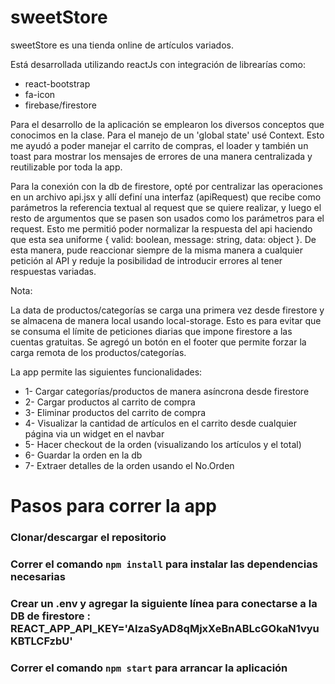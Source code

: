 # sweetStore

sweetStore es una tienda online de artículos variados.

Está desarrollada utilizando reactJs con integración de librearías como:

* react-bootstrap
* fa-icon
* firebase/firestore

Para el desarrollo de la aplicación se emplearon los diversos conceptos que conocimos en la clase. Para el manejo de un 'global state' usé Context. Esto me ayudó a poder manejar el carrito de compras, el loader y también un toast para mostrar los mensajes de errores de una manera centralizada y reutilizable por toda la app.

Para la conexión con la db de firestore, opté por centralizar las operaciones en un archivo api.jsx y allí definí una interfaz (apiRequest) que recibe como parámetros la referencia textual al request que se quiere realizar, y luego el resto de argumentos que se pasen son usados como los parámetros para el request. Esto me permitió poder normalizar la respuesta del api haciendo que esta sea uniforme { valid: boolean, message: string, data: object }. De esta manera, pude reaccionar siempre de la misma manera a cualquier petición al API y reduje la posibilidad de introducir errores al tener respuestas variadas.

Nota: 

La data de productos/categorías se carga una primera vez desde firestore y se almacena de manera local usando local-storage. Esto es para evitar que se consuma el límite de peticiones diarias que impone firestore a las cuentas gratuitas. Se agregó un botón en el footer que permite forzar la carga remota de los productos/categorías.

La app permite las siguientes funcionalidades:

* 1- Cargar categorías/productos de manera asíncrona desde firestore
* 2- Cargar productos al carrito de compra 
* 3- Eliminar productos del carrito de compra
* 4- Visualizar la cantidad de artículos en el carrito desde cualquier página via un widget en el navbar
* 5- Hacer checkout de la orden (visualizando los artículos y el total)
* 6- Guardar la orden en la db 
* 7- Extraer detalles de la orden usando el No.Orden

# Pasos para correr la app

### Clonar/descargar el repositorio

### Correr el comando `npm install` para instalar las dependencias necesarias

### Crear un .env y agregar la siguiente línea para conectarse a la DB de firestore : REACT_APP_API_KEY='AIzaSyAD8qMjxXeBnABLcGOkaN1vyuKBTLCFzbU'


### Correr el comando `npm start` para arrancar la aplicación
